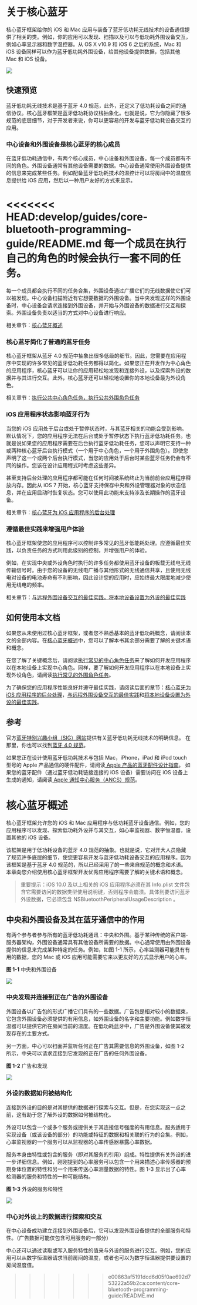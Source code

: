 # 关于核心蓝牙


核心蓝牙框架给你的 iOS 和 Mac 应用与装备了蓝牙低功耗无线技术的设备通信提供了相关的类。例如，你的应用可以发现、扫描以及可以与低功耗外围设备交互，例如心率显示器和数字温控器。从 OS X v10.9 和 iOS 6 之后的系统，Mac 和 iOS 设备同样可以作为蓝牙低功耗外围设备，给其他设备提供数据，包括其他 Mac 和 iOS 设备。

![](https://developer.apple.com/library/content/documentation/NetworkingInternetWeb/Conceptual/CoreBluetooth_concepts/Art/CBTechnologyFramework_2x.png)

## 快速预览


蓝牙低功耗无线技术是基于蓝牙 4.0 规范，此外，还定义了低功耗设备之间的通信协议。核心蓝牙框架是蓝牙低功耗协议栈抽象化。也就是说，它为你隐藏了很多规范的底层细节，对于开发者来说，你可以更容易的开发与蓝牙低功耗设备交互的应用。

### 中心设备和外围设备是核心蓝牙的核心成员

在蓝牙低功耗通信中，有两个核心成员，中心设备和外围设备。每一个成员都有不同的角色。外围设备通常有其他设备需要的数据。中心设备通常使用外围设备提供的信息来完成某些任务。例如配备蓝牙低功耗技术的温控计可以将房间中的温度信息提供给 iOS 应用，然后以一种用户友好的方式来显示。

<<<<<<< HEAD:develop/guides/core-bluetooth-programming-guide/README.md
每一个成员在执行自己的角色的时候会执行一套不同的任务。
=======
每一个成员都会执行不同的任务合集，外围设备通过广播它们的无线数据使它们可以被发现。中心设备扫描附近有它想要数据的外围设备。当中央发现这样的外围设备时，中心设备会请求连接到外围设备，并开始与外围设备的数据进行交互和探索。外围设备负责以适当的方式对中心设备进行响应。

相关章节：[核心蓝牙概述]()


### 核心蓝牙简化了普通的蓝牙任务

核心蓝牙框架从蓝牙 4.0 规范中抽象出很多低级的细节。因此，您需要在应用程序中实现的许多常见的蓝牙低功耗任务都得以简化。如果您正在开发作为中心角色的应用程序，核心蓝牙可以让你的应用轻松地发现和连接外设，以及探索外设的数据并与其进行交互。此外，核心蓝牙还可以轻松地设置你的本地设备最为外设角色。

相关章节：[执行公共中心角色任务，执行公共外围角色任务]()


### iOS 应用程序状态影响蓝牙行为
当您的 iOS 应用处于后台或处于暂停状态时，与其蓝牙相关的功能会受到影响。默认情况下，您的应用程序无法在后台或处于暂停状态下执行蓝牙低功耗任务。也就是说如果您的应用程序需要在后台执行蓝牙低功耗任务，您可以声明它支持一种或两种核心蓝牙后台执行模式（一个用于中心角色，一个用于外围角色）。即使您声明了这一个或两个后台执行模式，当您的应用处于后台时某些蓝牙任务仍会有不同的操作。您该在设计应用程式时考虑这些差异。

甚至支持后台处理的应用程序都可能在任何时间被系统终止为当前前台应用程序释放内存。因此从 iOS 7 开始，核心蓝牙支持保存中央和外设管理器对象的状态信息，并在应用启动时恢复状态。您可以使用此功能来支持涉及长期操作的蓝牙设备。

相关章节：[核心蓝牙为 iOS 应用程序的后台处理]()


### 遵循最佳实践来增强用户体验
核心蓝牙框架使您的应用程序可以控制许多常见的蓝牙低能耗处理。应遵循最佳实践，以负责任务的方式利用此级别的控制，并增强用户的体验。

例如，在实现中央或外设角色时执行的许多任务都使用蓝牙设备的板载无线电无线传输信号时。由于您的设备的无线电广播与其他形式的无线通信共享，且使用无线电对设备的电池寿命有不利影响，因此设计您的应用时，应始终最大限度地减少使用无线电的频率。

相关章节：[与远程外围设备交互的最佳实践，将本地设备设置为外设的最佳实践]()


## 如何使用本文档


如果您从未使用过核心蓝牙框架，或者您不熟悉基本的蓝牙低功耗概念，请阅读本文的全部内容。在[核心蓝牙概述]()中，您可以了解本书其余部分需要了解的关键术语和概念。

在您了解了关键概念后，请阅读[执行常见的中心角色任务]()来了解如何开发应用程序以在本地设备上实现中心角色。同样，要了解如何开发应用程序以在本地设备上实现外设角色，请阅读[执行常见的外围角色任务]()。

为了确保您的应用程序性能良好并遵守最佳实践，请阅读后面的章节：[核心蓝牙为 iOS 应用程序的后台处理]()，[与远程外围设备交互的最佳实践]()和[将本地设备设置为外设的最佳实践]()。


## 参考

官方[蓝牙特别兴趣小组（SIG）网站](https://www.bluetooth.com)提供有关蓝牙低功耗无线技术的明确信息。 在那里，你也可以找到[蓝牙 4.0 规范](https://www.bluetooth.com/specifications/adopted-specifications)。

如果您正在设计使用蓝牙低功耗技术与包括 Mac，iPhone，iPad 和 iPod touch 型号的 Apple 产品通信的硬件配件，请阅读[ Apple 产品的蓝牙配件设计指南](https://developer.apple.com/hardwaredrivers/BluetoothDesignGuidelines.pdf)。 如果您的蓝牙配件（通过蓝牙低功耗链接连接的 iOS 设备）需要访问在 iOS 设备上生成的通知，请阅读[ Apple 通知中心服务（ANCS）规范](https://developer.apple.com/library/content/documentation/CoreBluetooth/Reference/AppleNotificationCenterServiceSpecification/Introduction/Introduction.html#//apple_ref/doc/uid/TP40013460)。



# 核心蓝牙概述


核心蓝牙框架允许您的 iOS 和 Mac 应用程序与低功耗蓝牙设备通信。例如，您的应用程序可以发现、探索低功耗外设并与其交互，如心率监视器、数字恒温器，设置其他的 iOS 设备。

该框架是用于低功耗设备的蓝牙 4.0 规范的抽象。也就是说，它对开大人员隐藏了规范许多底层的细节，使您更容易开发与蓝牙低功耗设备交互的应用程序。因为该框架是基于蓝牙 4.0 规范的，所以已经采用了的一些来自规范的概念和术语。本章向您介绍使用核心蓝牙框架开发优秀应用程序需要了解的关键术语和概念。

>重要提示：iOS 10.0 及以上相关的 iOS 应用程序必须在其 Info.plist 文件包含它需要访问的数据类型使用说明键，否则程序会崩溃。具体到要访问蓝牙外设数据，它必须包含 NSBluetoothPeripheralUsageDescription 。


## 中央和外围设备及其在蓝牙通信中的作用


有两个参与者参与所有的蓝牙低功耗通讯：中央和外围。基于某种传统的客户端-服务器架构，外围设备通常具有其他设备所需要的数据。中心通常使用由外围设备提供的信息来完成某种特定的任务。例如，如图 1-1 所示，心率监测器可能具有有用的数据，您的 Mac 或 iOS 应用可能需要它来以更友好的方式显示用户的心率。

**图 1-1** 中央和外围设备

![](https://developer.apple.com/library/content/documentation/NetworkingInternetWeb/Conceptual/CoreBluetooth_concepts/Art/CBDevices1_2x.png)


### 中央发现并连接到正在广告的外围设备

外围设备以广告包的形式广播它们具有的一些数据。广告包是相对较小的数据束，它包含外围设备必须提供的有用信息，如外围设备的名字和主要功能。例如数字恒温器可以提供它所在房间当前的温度。在低功耗蓝牙中，广告是外围设备使其被发现存在的主要方式。

另一方面，中心可以扫面并监听任何正在广告其需要信息的外围设备，如图 1-2 所示，中央可以请求连接到它发现的正在广告的任何外围设备。

**图 1-2** 广告和发现

![](https://developer.apple.com/library/content/documentation/NetworkingInternetWeb/Conceptual/CoreBluetooth_concepts/Art/AdvertisingAndDiscovery_2x.png)


### 外设的数据如何被结构化

连接到外设的目的是对其提供的数据进行探索与交互。但是，在您实现这一点之前，这有助于您了解外设的数据如何被结构化。

外设可以包含一个或多个服务或提供关于其连接信号强度的有用信息。服务适用于实现设备（或该设备的部分）的功能或特征的数据和相关联的行为的合集。例如，心率监视器的一个服务可以从监视器的心率传感器暴露心率数据。

服务本身由特性或包含的服务（即对其服务的引用）组成。特性提供有关外设的进一步详细信息。例如，刚刚提到的心率服务可以包含一个用来描述心率传感器的预期身体位置的特性和另一个用来传送心率测量数据的特性。图 1-3 显示出了心率检测器的服务和特性的一种可能结构。

**图 1-3** 外设的服务和特性

![](https://developer.apple.com/library/content/documentation/NetworkingInternetWeb/Conceptual/CoreBluetooth_concepts/Art/CBPeripheralData_Example_2x.png)


### 中心对外设上的数据进行探索和交互
在中心设备成功建立连接到外围设备后，它可以发现外围设备提供的全部服务和特性。（广告数据可能仅包含可用服务的一部分）

中心还可以通过读取或写入服务特性的值来与外设的服务进行交互。例如，您的应用可以从数字恒温器请求当前房间的温度，或者也可以为数字恒温器提供要设置的房间温度值。


>>>>>>> e00863af5191dcd6d05f0ae692d753222a59b2ca:content/core-bluetooth-programming-guide/README.md


